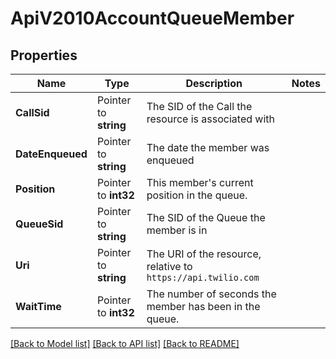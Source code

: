 # ApiV2010AccountQueueMember

## Properties

Name | Type | Description | Notes
------------ | ------------- | ------------- | -------------
**CallSid** | Pointer to **string** | The SID of the Call the resource is associated with |
**DateEnqueued** | Pointer to **string** | The date the member was enqueued |
**Position** | Pointer to **int32** | This member's current position in the queue. |
**QueueSid** | Pointer to **string** | The SID of the Queue the member is in |
**Uri** | Pointer to **string** | The URI of the resource, relative to `https://api.twilio.com` |
**WaitTime** | Pointer to **int32** | The number of seconds the member has been in the queue. |

[[Back to Model list]](../README.md#documentation-for-models) [[Back to API list]](../README.md#documentation-for-api-endpoints) [[Back to README]](../README.md)


